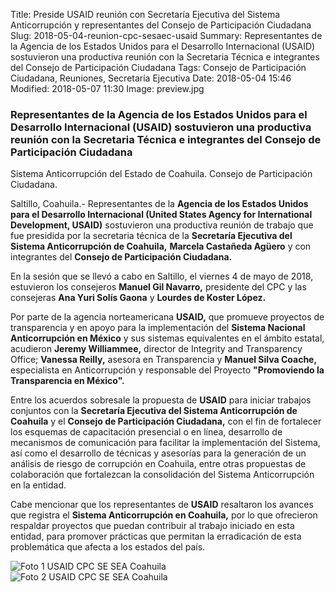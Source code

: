 Title: Preside USAID reunión con Secretaría Ejecutiva del Sistema Anticorrupción y representantes del Consejo de Participación Ciudadana
Slug: 2018-05-04-reunion-cpc-sesaec-usaid
Summary: Representantes de la Agencia de los Estados Unidos para el Desarrollo Internacional (USAID) sostuvieron una productiva reunión con la Secretaria Técnica e integrantes del Consejo de Participación Ciudadana
Tags: Consejo de Participación Ciudadana, Reuniones, Secretaría Ejecutiva
Date: 2018-05-04 15:46
Modified: 2018-05-07 11:30
Image: preview.jpg


### Representantes de la Agencia de los Estados Unidos para el Desarrollo Internacional (USAID) sostuvieron una productiva reunión con la Secretaria Técnica e integrantes del Consejo de Participación Ciudadana

Sistema Anticorrupción del Estado de Coahuila. Consejo de Participación Ciudadana.

Saltillo, Coahuila.- Representantes de la **Agencia de los Estados
Unidos para el Desarrollo Internacional (United States Agency for
International Development, USAID)** sostuvieron una productiva reunión
de trabajo que fue presidida por la secretaria técnica de la
**Secretaría Ejecutiva del Sistema Anticorrupción de Coahuila,**
**Marcela Castañeda Agüero** y con integrantes del **Consejo de
Participación Ciudadana.**

En la sesión que se llevó a cabo en Saltillo, el viernes 4 de mayo de
2018, estuvieron los consejeros **Manuel Gil Navarro,** presidente del
CPC y las consejeras **Ana Yuri Solís Gaona** y **Lourdes de Koster
López.**

Por parte de la agencia norteamericana **USAID,** que promueve
proyectos de transparencia y en apoyo para la implementación del
**Sistema Nacional Anticorrupción en México** y sus sistemas
equivalentes en el ámbito estatal, acudieron **Jeremy Williammee,**
director de Integrity and Transparency Office; **Vanessa Reilly,**
asesora en Transparencia y **Manuel Silva Coache,** especialista en
Anticorrupción y responsable del Proyecto **"Promoviendo la
Transparencia en México".**

Entre los acuerdos sobresale la propuesta de **USAID** para iniciar
trabajos conjuntos con la **Secretaría Ejecutiva del Sistema
Anticorrupción de Coahuila** y el **Consejo de Participación
Ciudadana,** con el fin de fortalecer los esquemas de capacitación
presencial o en línea, desarrollo de mecanismos de comunicación para
facilitar la implementación del Sistema, así como el desarrollo de
técnicas y asesorías para la generación de un análisis de riesgo de
corrupción en Coahuila, entre otras propuestas de colaboración que
fortalezcan la consolidación del Sistema Anticorrupción en la entidad.

Cabe mencionar que los representantes de **USAID** resaltaron los
avances que registra el **Sistema Anticorrupción en Coahuila,** por lo
que ofrecieron respaldar proyectos que puedan contribuir al trabajo
iniciado en esta entidad, para promover prácticas que permitan la
erradicación de esta problemática que afecta a los estados del país.

<img class="img-fluid" src="foto-1-cpc-sesaec-usaid.jpg" alt="Foto 1 USAID CPC SE SEA Coahuila">

<img class="img-fluid" src="foto-2-cpc-sesaec-usaid.jpg" alt="Foto 2 USAID CPC SE SEA Coahuila">
